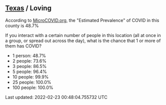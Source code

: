 
## [Texas](/united-states/texas) / Loving

According to [MicroCOVID.org](http://microcovid.org),
the "Estimated Prevalence" of COVID in this county is 48.7%

If you interact with a certain number of people in this location
(all at once in a group, or spread out across the day), what is the chance that
1 or more of them has COVID?

- 1 person: 48.7%
- 2 people: 73.6%
- 3 people: 86.5%
- 5 people: 96.4%
- 10 people: 99.9%
- 25 people: 100.0%
- 100 people: 100.0%

Last updated: 2022-02-23 00:48:04.755732 UTC
